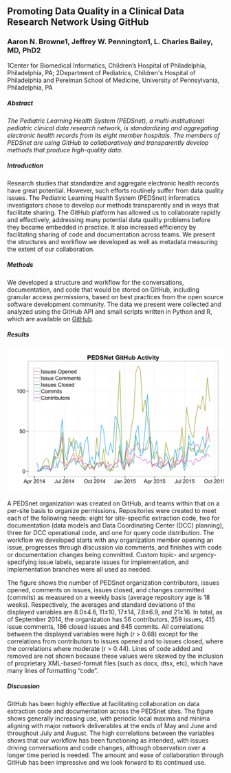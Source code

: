 ## Promoting Data Quality in a Clinical Data Research Network Using GitHub
 
### Aaron N. Browne1, Jeffrey W. Pennington1, L. Charles Bailey, MD, PhD2
1Center for Biomedical Informatics, Children’s Hospital of Philadelphia, Philadelphia, PA; 2Department of Pediatrics, Children's Hospital of Philadelphia and Perelman School of Medicine, University of Pennsylvania, Philadelphia, PA
 
##### Abstract
*The Pediatric Learning Health System (PEDSnet), a multi-institutional pediatric clinical data research network, is standardizing and aggregating electronic health records from its eight member hospitals. The members of PEDSnet are using GitHub to collaboratively and transparently develop methods that produce high-quality data.*

##### Introduction
Research studies that standardize and aggregate electronic health records have great potential. However, such efforts routinely suffer from data quality issues. The Pediatric Learning Health System (PEDSnet) informatics investigators chose to develop our methods transparently and in ways that facilitate sharing. The GitHub platform has allowed us to collaborate rapidly and effectively, addressing many potential data quality problems before they became embedded in practice. It also increased efficiency by facilitating sharing of code and documentation across teams. We present the structures and workflow we developed as well as metadata measuring the extent of our collaboration.

##### Methods
We developed a structure and workflow for the conversations, documentation, and code that would be stored on GitHub, including granular access permissions, based on best practices from the open source software development community. The data we present were collected and analyzed using the GitHub API and small scripts written in Python and R, which are available on [GitHub](https://github.com/aaron0browne/pedsnet-github-amia).

##### Results

![PEDSnet GitHub Activity](https://github.com/aaron0browne/pedsnet-github-amia/blob/master/activity_fig.png)

A PEDSnet organization was created on GitHub, and teams within that on a per-site basis to organize permissions. Repositories were created to meet each of the following needs: eight for site-specific extraction code, two for documentation (data models and Data Coordinating Center (DCC) planning), three for DCC operational code, and one for query code distribution. The workflow we developed starts with any organization member opening an issue, progresses through discussion via comments, and finishes with code or documentation changes being committed. Custom topic- and urgency-specifying issue labels, separate issues for implementation, and implementation branches were all used as needed.

The figure shows the number of PEDSnet organization contributors, issues opened, comments on issues, issues closed, and changes committed (commits) as measured on a weekly basis (average repository age is 18 weeks). Respectively, the averages and standard deviations of the displayed variables are 8.0±4.6, 11±10, 17±14, 7.8±6.9, and 21±16. In total, as of September 2014, the organization has 56 contributors, 259 issues, 415 issue comments, 186 closed issues and 645 commits. All correlations between the displayed variables were high (r > 0.68) except for the correlations from contributors to issues opened and to issues closed, where the correlations where moderate (r > 0.44). Lines of code added and removed are not shown because these values were skewed by the inclusion of proprietary XML-based-format files (such as docx, dtsx, etc), which have many lines of formatting “code”.

##### Discussion
GitHub has been highly effective at facilitating collaboration on data extraction code and documentation across the PEDSnet sites. The figure shows generally increasing use, with periodic local maxima and minima aligning with major network deliverables at the ends of May and June and throughout July and August. The high correlations between the variables shows that our workflow has been functioning as intended, with issues driving conversations and code changes, although observation over a longer time period is needed. The amount and ease of collaboration through GitHub has been impressive and we look forward to its continued use.

